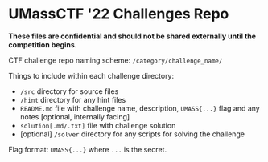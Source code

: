<h1>UMassCTF '22 Challenges Repo</h1>

**These files are confidential and should not be shared externally until the competition begins.**

CTF challenge repo naming scheme:
`/category/challenge_name/`

Things to include within each challenge directory:
- `/src` directory for source files
- `/hint` directory for any hint files
- `README.md` file with challenge name, description, `UMASS{...}` flag and any notes [optional, internally facing]
- `solution[.md/.txt]` file with challenge solution
- [optional] `/solver` directory for any scripts for solving the challenge

Flag format: `UMASS{...}` where `...` is the secret.
